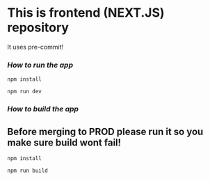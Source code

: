 # This is frontend (NEXT.JS) repository

It uses pre-commit!
### _How to run the app_

```
npm install
```

```
npm run dev
```

### _How to build the app_
## Before merging to PROD please run it so you make sure build wont fail!

```
npm install
```

```
npm run build
```
